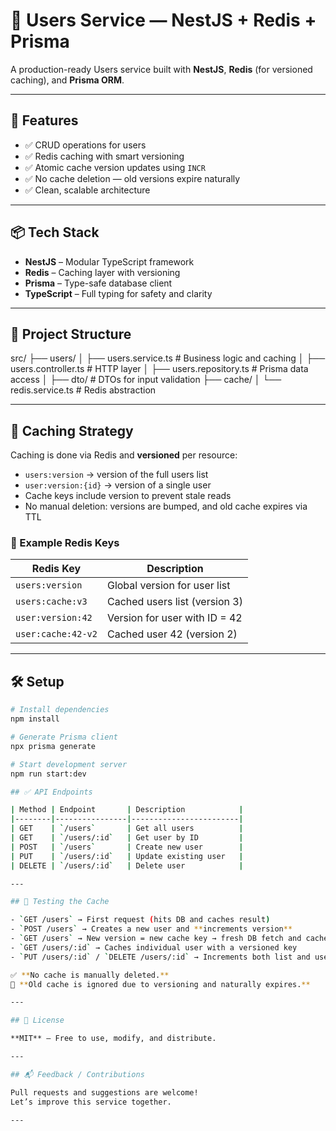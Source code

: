 # 🧠 Users Service — NestJS + Redis + Prisma

A production-ready Users service built with **NestJS**, **Redis** (for versioned caching), and **Prisma ORM**.

---

## 🚀 Features

- ✅ CRUD operations for users
- ✅ Redis caching with smart versioning
- ✅ Atomic cache version updates using `INCR`
- ✅ No cache deletion — old versions expire naturally
- ✅ Clean, scalable architecture

---

## 📦 Tech Stack

- **NestJS** – Modular TypeScript framework
- **Redis** – Caching layer with versioning
- **Prisma** – Type-safe database client
- **TypeScript** – Full typing for safety and clarity

---

## 📁 Project Structure

src/
├── users/
│ ├── users.service.ts # Business logic and caching
│ ├── users.controller.ts # HTTP layer
│ ├── users.repository.ts # Prisma data access
│ ├── dto/ # DTOs for input validation
├── cache/
│ └── redis.service.ts # Redis abstraction

---

## 🧠 Caching Strategy

Caching is done via Redis and **versioned** per resource:

- `users:version` → version of the full users list
- `user:version:{id}` → version of a single user
- Cache keys include version to prevent stale reads
- No manual deletion: versions are bumped, and old cache expires via TTL

### 🔑 Example Redis Keys

| Redis Key               | Description                     |
|------------------------|---------------------------------|
| `users:version`        | Global version for user list    |
| `users:cache:v3`       | Cached users list (version 3)   |
| `user:version:42`      | Version for user with ID = 42   |
| `user:cache:42-v2`     | Cached user 42 (version 2)      |

---

## 🛠️ Setup

```bash
# Install dependencies
npm install

# Generate Prisma client
npx prisma generate

# Start development server
npm run start:dev

## ✅ API Endpoints

| Method | Endpoint       | Description            |
|--------|----------------|------------------------|
| GET    | `/users`       | Get all users          |
| GET    | `/users/:id`   | Get user by ID         |
| POST   | `/users`       | Create new user        |
| PUT    | `/users/:id`   | Update existing user   |
| DELETE | `/users/:id`   | Delete user            |

---

## 🧪 Testing the Cache

- `GET /users` → First request (hits DB and caches result)  
- `POST /users` → Creates a new user and **increments version**  
- `GET /users` → New version = new cache key → fresh DB fetch and cache again  
- `GET /users/:id` → Caches individual user with a versioned key  
- `PUT /users/:id` / `DELETE /users/:id` → Increments both list and user-specific versions

✅ **No cache is manually deleted.**  
🚀 **Old cache is ignored due to versioning and naturally expires.**

---

## 📖 License

**MIT** — Free to use, modify, and distribute.

---

## 📬 Feedback / Contributions

Pull requests and suggestions are welcome!  
Let’s improve this service together.

---